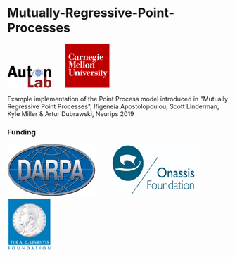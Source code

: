# Mutually-Regressive-Point-Processes

<img src="https://github.com/ifiaposto/Mutually-Regressive-Point-Processes/blob/master/logos/auton_lab_logo.jpg" alt="drawing" width="100"/> &nbsp;&nbsp; &nbsp;&nbsp;&nbsp;&nbsp;<img src="https://github.com/ifiaposto/Mutually-Regressive-Point-Processes/blob/master/logos/cmu_logo.png" alt="drawing" width="100"/>

Example implementation of the Point Process model introduced in "Mutually Regressive Point Processes", Ifigeneia Apostolopoulou, Scott Linderman, Kyle Miller & Artur Dubrawski, Neurips 2019

### Funding

<img src="https://github.com/ifiaposto/Mutually-Regressive-Point-Processes/blob/master/logos/DARPA_Logo.jpg" alt="drawing" width="200" height="120"/> &nbsp;&nbsp; &nbsp;&nbsp;&nbsp;&nbsp;<img src="https://github.com/ifiaposto/Mutually-Regressive-Point-Processes/blob/master/logos/onassis_logo.png" alt="drawing" width="200" height="120"/> &nbsp;&nbsp; &nbsp;&nbsp;&nbsp;&nbsp;<img src="https://github.com/ifiaposto/Mutually-Regressive-Point-Processes/blob/master/logos/leventis_logo.jpg" alt="drawing" width="100"/>
